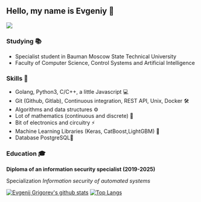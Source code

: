## Hello, my name is Evgeniy 🤗
![](https://komarev.com/ghpvc/?username=Evgengrmit&color=blueviolet)
### Studying 📚 
* Specialist student in Bauman Moscow State Technical University 
* Faculty of Computer Science, Control Systems and Artificial Intelligence

### Skills 🥇
* Golang, Python3, C/C++, a little Javascript 💻
* Git (Github, Gitlab), Continuous integration, REST API, Unix, Docker 🛠
* Algorithms and data structures ⚙️
* Lot of mathematics (continuous and discrete) 🎲
* Bit of electronics and circuitry ⚡️
* Machine Learning Libraries (Keras, CatBoost,LightGBM) 🧠
* Database PostgreSQL🐘 
### Education 🎓
**Diploma of an information security specialist (2019-2025)**

Specialization *Information security of automated systems*

[![Evgenij Grigorev's github stats](https://github-readme-stats.vercel.app/api?username=Evgengrmit&count_private=true&show_icons=true)](https://github.com/anuraghazra/github-readme-stats)
[![Top Langs](https://github-readme-stats.vercel.app/api/top-langs/?username=Evgengrmit&layout=compact)](https://github.com/anuraghazra/github-readme-stats)


